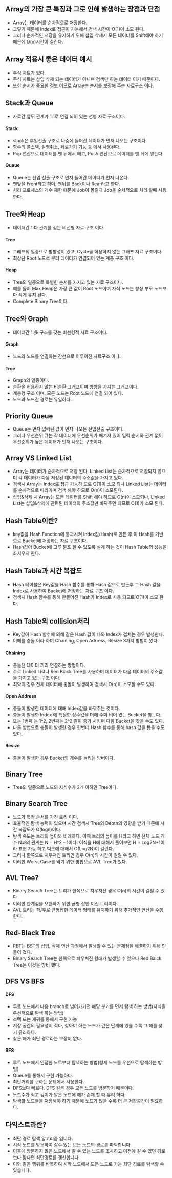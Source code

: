 ## Array의 가장 큰 특징과 그로 인해 발생하는 장점과 단점
- Array는 데이터를 순차적으로 저장한다.
- 그렇기 때문에 Index로 접근이 가능해서 검색 시간이 O(1)이 소모 된다.
- 그러나 순차적인 저장을 유지하기 위해 삽입 삭제시 모든 데이터를 Shift해야 하기 때문에 O(n)시간이 걸린다.


## Array 적용시 좋은 데이터 예시
- 주식 차트가 있다. 
- 주식 차트는 삽입 삭제 되는 데이터가 아니며 검색만 하는 데이터 이기 때문이다.
- 또한 순서가 중요한 정보 이므로 Array는 순서를 보장해 주는 자료구조 이다.

## Stack과 Queue
- 자료간 앞뒤 관계가 1:1로 연결 되어 있는 선형 자료 구조이다.

#### Stack
- stack은 후입선출 구조로 나중에 들어간 데이터가 먼저 나오는 구조이다.
- 함수의 콜스택, 실행취소, 뒤로가기 기능 등 에서 사용된다.
- Pop 연산으로 데이터를 맨 뒤에서 빼고, Push 연산으로 데이터를 맨 뒤에 넣는다.

#### Queue
- Queue는 선입 선출 구조로 먼저 들어간 데이터가 먼저 나온다.
- 맨앞을 Front라고 하며, 맨뒤를 Back이나 Rear라고 한다.
- 처리 프로세스의 개수 제한 떄문에 Job이 몰릴때 Job을 순차적으로 처리 할때 사용한다.

## Tree와 Heap
- 데이터간 1:다 관계를 갖는 비선형 자료 구조 이다.

#### Tree
- 그래프의 일종으로 방향성이 있고, Cycle을 허용하지 않는 그래프 자료 구조이다.
- 최상단 Root 노드로 부터 데이터가 연결되어 있는 계층 구조 이다.

#### Heap
- Tree의 일종으로 특별한 순서를 가지고 있는 자료 구조이다.
- 예를 들어 Max Heap은 가장 큰 값이 Root 노드이며 자식 노드는 항상 부모 노드보다 작게 유지 된다.
- Complete Binary Tree이다.

## Tree와 Graph
- 데이터간 1:多 구조를 갖는 비선형적 자료 구조이다.

#### Graph
- 노드와 노드를 연결하는 간선으로 이루어진 자료구조 이다.

#### Tree
- Graph의 일종이다.
- 순환을 허용하지 않는 비순환 그래프이며 방향을 가지는 그래프이다.
- 계층형 구조 이며, 모든 노드는 Root 노드에 연결 되어 있다.
- 노드와 노드간 경로는 유일하다.

## Priority Queue
- Queue는 먼저 입력된 값이 먼저 나오는 선입선출 구조이다.
- 그러나 우선순위 큐는 각 데이터에 우선순위가 매겨져 있어 입력 순서와 관계 없이 우선순위가 높은 데이터가 먼저 나오는 구조이다.

## Array VS Linked List
- Array는 데이터가 순차적으로 저장 된다, Linked List는 순차적으로 저장되지 않으며 각 데이터가 다음 저장된 데이터의 주소값을 가지고 있다.
- 검색시 Array는 Index로 접근 가능하 므로 O(1)이 소모 되나 Linked List는 데이터를 순차적으로 따라가며 검색 해야 하므로 O(n)이 소모된다.
- 삽입&삭제 시 Array는 모든 데이터를 Shift 해야 하므로 O(n)이 소모되나, Linked List는 삽입&삭제에 관련된 데이터의 주소값만 바꿔주면 되므로 O(1)가 소모 된다.

## Hash Table이란?
- key값을 Hash Function에 통과시켜 Index값(Hash)로 만든 후 이 Hash를 기반으로 Bucket에 저장하는 자료 구조이다.
- Hash값이 Bucket에 고루 분포 될 수 있도록 설계 하는 것이 Hash Table의 성능을 좌지우지 한다.

## Hash Table과 시간 복잡도
- Hash 테이블은 Key값을 Hash 함수를 통해 Hash 값으로 만든후 그 Hash 값을 Index로 사용하여 Bucket에 저장하는 자료 구조 이다.
- 검색시 Hash 함수를 통해 만들어진 Hash가 Index로 사용 되므로 O(1)이 소모 된다.

## Hash Table의 collision처리
- Key값이 Hash 함수에 의해 같은 Hash 값이 나와 Index가 겹치는 경우 발생한다.
- 이때를 충돌 이라 하며 Chaining, Open Adrress, Resize 3가지 방법이 있다.

#### Chaining
- 충돌된 데이터 끼리 연결하는 방법이다.
- 주로 Linked List나 Red Black Tree를 사용하며 데이터가 다음 데이터의 주소값을 가지고 있는 구조 이다.
- 최악의 경우 전체 데이터에 충돌이 발생하여 검색시 O(n)이 소모될 수도 있다.

#### Open Address
- 충돌이 발생한 데이터에 대해 Index값을 바꿔주는 것이다.
- 충돌이 발생한 Index 에 특정한 상수값을 더해 주며 비어 있는 Bucket을 찾는다.
- 또는 1번째 는 1^2, 2번째는 2^2 같이 증가 시키며 다음 Bucket을 찾을 수도 있다.
- 다른 방법으로 충돌이 발생한 경우 한번더 Hash 함수를 통해 hash 값을 뽑을 수도 있다.

#### Resize
- 충돌이 발생한 경우 Bucket의 개수를 늘리는 방버이다.

## Binary Tree
- Tree의 일종으로 노드의 자식수가 2개 이하인 Tree이다.

## Binary Search Tree
- 노드가 특정 순서를 가진 트리 이다.
- 효율적인 탐색 능력이 있으며 시간 검색시 Tree의 Depth의 영향을 받기 때문에 시간 복잡도가 O(logn)이다.
- 탐색 속도는 트리의 높이와 비례하다. 이때 트리의 높이를 H라고 하면 전체 노드 개수 N과의 관계는 N = H^2 - 1이다. 이식을 H에 대해서 풀어보면 H = Log2N+1이라 표현 가능 하고 빅오에 대해서 O(Log2N)이 걸린다.
- 그러나 한쪽으로 치우쳐진 트리인 경우 O(n)의 시간이 걸릴 수 있다.
- 이러한 Worst Case를 막기 위한 방법으로 AVL Tree가 있다.

## AVL Tree?
- Binary Search Tree는 트리가 한쪽으로 치우쳐진 경우 O(n)의 시간이 걸릴 수 있다
- 이러한 한계점을 보완하기 위한 균형 잡힌 이진 트리이다.
- AVL 트리는 좌/우로 균형잡힌 데이터 형태를 유지하기 위해 추가적인 연산을 수행한다.

## Red-Black Tree
- RBT는 BST의 삽입, 삭제 연산 과정에서 발생할 수 있는 문제점을 해결하기 위해 만들어 졌다.
- Binary Search Tree는 한쪽으로 치우쳐진 형태가 발생할 수 있으나 Red Balck Tree는 이것을 방비 했다.


## DFS VS BFS  

#### DFS
- 루트 노드에서 다음 branch로 넘어가기전 해당 분기를 먼저 탐색 하는 방법(자식을 우선적으로 탐색 하는 방법)
- 스택 또는 재귀를 통해서 구현 가능
- 저장 공간의 필요성이 적다, 찾아야 하는 노드가 깊은 단계에 있을 수록 그 해를 찾기 유리하다.
- 찾은 해가 최단 경로라는 보장이 없다.

#### BFS
- 루트 노드에서 인접한 노트부터 탐색하는 방법(형제 노드를 우선으로 탐색하는 방법)
- Queue를 통해서 구현 가능하다.
- 최단거리를 구하는 문제에서 사용한다.
- DFS보다 빠르다. DFS 같은 경우 모든 노드를 방문하기 때문이다.
- 노드수가 적고 깊이가 얕은 노드에 해가 존재 할 때 유리 하다.
- 탐색할 노드들을 저장해야 하기 때문에 노드가 많을 수록 더 큰 저장공간이 필요하다.

## 다익스트라란?
- 최단 경로 탐색 알고리즘 입니다.
- 시작 노드를 방문하여 갈수 있는 모든 노드의 경로를 파악합니다.
- 이후에 방문하지 않은 노드에서 갈 수 있는 노드를 조사하고 이전에 갈 수 있던 경로보다 짧다면 최단경로를 갱신합니다
- 이와 같은 행위를 반복하여 시작 노드에서 모든 노드로 가는 최단 경로를 탐색할 수 있습니다.